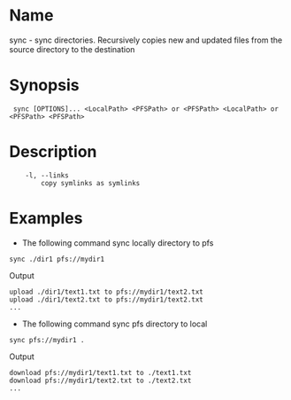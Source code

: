 # Name  
sync - sync directories. Recursively copies new and updated files from the source directory to the destination

# Synopsis
` sync [OPTIONS]...
<LocalPath> <PFSPath> or <PFSPath> <LocalPath> or <PFSPath> <PFSPath>`

# Description

```
	-l, --links                 
		copy symlinks as symlinks
```

# Examples
- The following command sync locally directory to pfs

```
sync ./dir1 pfs://mydir1
```

Output

```
upload ./dir1/text1.txt to pfs://mydir1/text2.txt
upload ./dir1/text2.txt to pfs://mydir1/text2.txt
...
```

- The following command sync pfs directory to local

```
sync pfs://mydir1 .
```

Output

```
download pfs://mydir1/text1.txt to ./text1.txt
download pfs://mydir1/text2.txt to ./text2.txt
...
```

